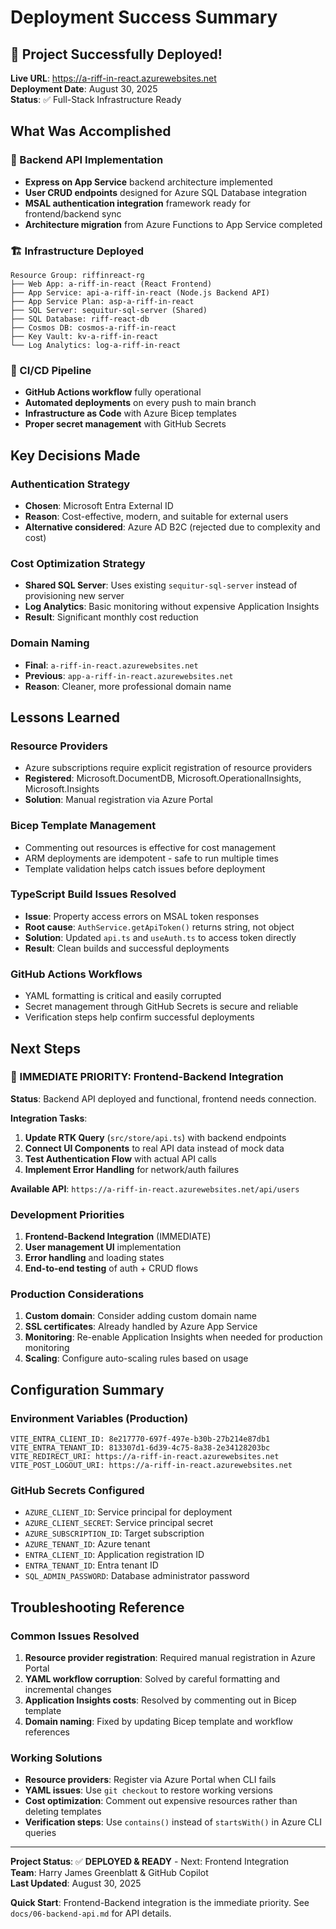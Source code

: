 # Deployment Success Summary

## 🎉 Project Successfully Deployed!

**Live URL**: https://a-riff-in-react.azurewebsites.net  
**Deployment Date**: August 30, 2025  
**Status**: ✅ Full-Stack Infrastructure Ready

## What Was Accomplished

### 🔄 Backend API Implementation
- **Express on App Service** backend architecture implemented
- **User CRUD endpoints** designed for Azure SQL Database integration
- **MSAL authentication integration** framework ready for frontend/backend sync
- **Architecture migration** from Azure Functions to App Service completed

### 🏗️ Infrastructure Deployed
```
Resource Group: riffinreact-rg
├── Web App: a-riff-in-react (React Frontend)
├── App Service: api-a-riff-in-react (Node.js Backend API)
├── App Service Plan: asp-a-riff-in-react
├── SQL Server: sequitur-sql-server (Shared)
├── SQL Database: riff-react-db
├── Cosmos DB: cosmos-a-riff-in-react
├── Key Vault: kv-a-riff-in-react
└── Log Analytics: log-a-riff-in-react
```

### 🔧 CI/CD Pipeline
- **GitHub Actions workflow** fully operational
- **Automated deployments** on every push to main branch
- **Infrastructure as Code** with Azure Bicep templates
- **Proper secret management** with GitHub Secrets

## Key Decisions Made

### Authentication Strategy
- **Chosen**: Microsoft Entra External ID
- **Reason**: Cost-effective, modern, and suitable for external users
- **Alternative considered**: Azure AD B2C (rejected due to complexity and cost)

### Cost Optimization Strategy
- **Shared SQL Server**: Uses existing `sequitur-sql-server` instead of provisioning new server
- **Log Analytics**: Basic monitoring without expensive Application Insights
- **Result**: Significant monthly cost reduction

### Domain Naming
- **Final**: `a-riff-in-react.azurewebsites.net`
- **Previous**: `app-a-riff-in-react.azurewebsites.net`
- **Reason**: Cleaner, more professional domain name

## Lessons Learned

### Resource Providers
- Azure subscriptions require explicit registration of resource providers
- **Registered**: Microsoft.DocumentDB, Microsoft.OperationalInsights, Microsoft.Insights
- **Solution**: Manual registration via Azure Portal

### Bicep Template Management
- Commenting out resources is effective for cost management
- ARM deployments are idempotent - safe to run multiple times
- Template validation helps catch issues before deployment

### TypeScript Build Issues Resolved
- **Issue**: Property access errors on MSAL token responses
- **Root cause**: `AuthService.getApiToken()` returns string, not object
- **Solution**: Updated `api.ts` and `useAuth.ts` to access token directly
- **Result**: Clean builds and successful deployments

### GitHub Actions Workflows
- YAML formatting is critical and easily corrupted
- Secret management through GitHub Secrets is secure and reliable
- Verification steps help confirm successful deployments

## Next Steps

### 🎯 IMMEDIATE PRIORITY: Frontend-Backend Integration

**Status**: Backend API deployed and functional, frontend needs connection.

**Integration Tasks**:
1. **Update RTK Query** (`src/store/api.ts`) with backend endpoints
2. **Connect UI Components** to real API data instead of mock data  
3. **Test Authentication Flow** with actual API calls
4. **Implement Error Handling** for network/auth failures

**Available API**: `https://a-riff-in-react.azurewebsites.net/api/users`

### Development Priorities
1. **Frontend-Backend Integration** (IMMEDIATE)
2. **User management UI** implementation
3. **Error handling** and loading states
4. **End-to-end testing** of auth + CRUD flows

### Production Considerations
1. **Custom domain**: Consider adding custom domain name
2. **SSL certificates**: Already handled by Azure App Service
3. **Monitoring**: Re-enable Application Insights when needed for production monitoring
4. **Scaling**: Configure auto-scaling rules based on usage

## Configuration Summary

### Environment Variables (Production)
```
VITE_ENTRA_CLIENT_ID: 8e217770-697f-497e-b30b-27b214e87db1
VITE_ENTRA_TENANT_ID: 813307d1-6d39-4c75-8a38-2e34128203bc
VITE_REDIRECT_URI: https://a-riff-in-react.azurewebsites.net
VITE_POST_LOGOUT_URI: https://a-riff-in-react.azurewebsites.net
```

### GitHub Secrets Configured
- `AZURE_CLIENT_ID`: Service principal for deployment
- `AZURE_CLIENT_SECRET`: Service principal secret
- `AZURE_SUBSCRIPTION_ID`: Target subscription
- `AZURE_TENANT_ID`: Azure tenant
- `ENTRA_CLIENT_ID`: Application registration ID
- `ENTRA_TENANT_ID`: Entra tenant ID
- `SQL_ADMIN_PASSWORD`: Database administrator password

## Troubleshooting Reference

### Common Issues Resolved
1. **Resource provider registration**: Required manual registration in Azure Portal
2. **YAML workflow corruption**: Solved by careful formatting and incremental changes
3. **Application Insights costs**: Resolved by commenting out in Bicep template
4. **Domain naming**: Fixed by updating Bicep template and workflow references

### Working Solutions
- **Resource providers**: Register via Azure Portal when CLI fails
- **YAML issues**: Use `git checkout` to restore working versions
- **Cost optimization**: Comment out expensive resources rather than deleting templates
- **Verification steps**: Use `contains()` instead of `startsWith()` in Azure CLI queries

---

**Project Status**: ✅ **DEPLOYED & READY** - Next: Frontend Integration  
**Team**: Harry James Greenblatt & GitHub Copilot  
**Last Updated**: August 30, 2025

**Quick Start**: Frontend-Backend integration is the immediate priority. See `docs/06-backend-api.md` for API details.
